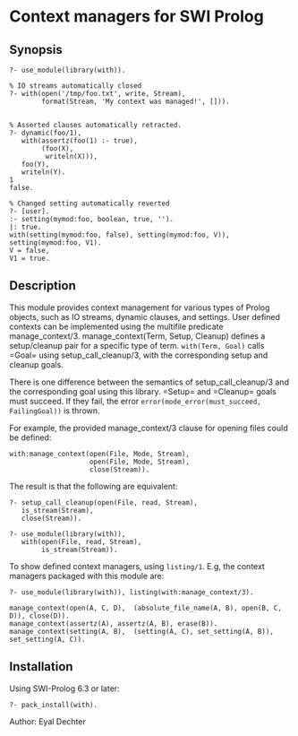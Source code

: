 Context managers for SWI Prolog
===============================

Synopsis 
--------

```
?- use_module(library(with)). 

% IO streams automatically closed
?- with(open('/tmp/foo.txt', write, Stream), 
        format(Stream, 'My context was managed!', [])).


% Asserted clauses automatically retracted.
?- dynamic(foo/1),
   with(assertz(foo(1) :- true),
        (foo(X),
         writeln(X))),        
   foo(Y),
   writeln(Y).   
1
false.

% Changed setting automatically reverted
?- [user].
:- setting(mymod:foo, boolean, true, '').
|: true.
with(setting(mymod:foo, false), setting(mymod:foo, V)), setting(mymod:foo, V1). 
V = false,
V1 = true.

```

Description
-----------

This module provides context management for various types of Prolog
objects, such as IO streams, dynamic clauses, and settings.  User
defined contexts can be implemented using the multifile predicate
manage_context/3.  manage_context(Term, Setup, Cleanup) defines a
setup/cleanup pair for a specific type of term. ```with(Term, Goal)```
calls =Goal= using setup_call_cleanup/3, with the corresponding setup
and cleanup goals. 

There is one difference between the semantics of setup_call_cleanup/3
and the corresponding goal using this library. =Setup= and =Cleanup=
goals must succeed. If they fail, the error
```error(mode_error(must_succeed, FailingGoal))``` is thrown.

For example, the provided manage_context/3 clause
for opening files could be defined:

```
with:manage_context(open(File, Mode, Stream), 
                    open(File, Mode, Stream), 
                    close(Stream)).

```

The result is that the following are equivalent: 

```
?- setup_call_cleanup(open(File, read, Stream), 
   is_stream(Stream), 
   close(Stream)). 

?- use_module(library(with)), 
   with(open(File, read, Stream), 
        is_stream(Stream)).
```

To show defined context managers, using ```listing/1```. E.g, the
context managers packaged with this module are:

```
?- use_module(library(with)), listing(with:manage_context/3).

manage_context(open(A, C, D),  (absolute_file_name(A, B), open(B, C, D)), close(D)).
manage_context(assertz(A), assertz(A, B), erase(B)).
manage_context(setting(A, B),  (setting(A, C), set_setting(A, B)), set_setting(A, C)).

```

Installation
------------

Using SWI-Prolog 6.3 or later:

```
?- pack_install(with).

```


Author: Eyal Dechter 
